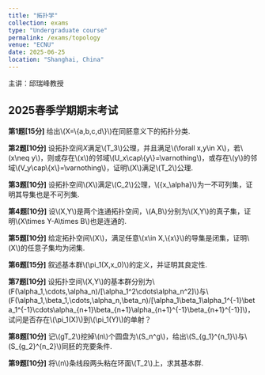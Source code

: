 ```yaml
---
title: "拓扑学"
collection: exams
type: "Undergraduate course"
permalink: /exams/topology
venue: "ECNU"
date: 2025-06-25
location: "Shanghai, China"
---
```

主讲：邱瑞峰教授

## 2025春季学期期末考试

**第1题[15分]**
给出\\(X=\\{a,b,c,d\\}\\)在同胚意义下的拓扑分类.

**第2题[10分]**
设拓扑空间$X$满足\\(T_3\\)公理，并且满足\\(\forall x,y\in X\\)，若\\(x\neq y\\)，则或存在\\(x\\)的邻域\\(U_x\cap\\{y\\}=\varnothing\\)，或存在\\(y\\)的邻域\\(V_y\cap\\{x\\}=\varnothing\\)，证明\\(X\\)满足\\(T_2\\)公理.

**第3题[10分]**
设拓扑空间\\(X\\)满足\\(C_2\\)公理，\\(\{x_\alpha\}\\)为一不可列集，证明其导集也是不可列集.

**第4题[10分]**
设\\(X,Y\\)是两个连通拓扑空间，\\(A,B\\)分别为\\(X,Y\\)的真子集，证明\\(X\times Y-A\times B\\)也是连通的.

**第5题[10分]**
给定拓扑空间\\(X\\)，满足任意\\(x\in X,\\{x\\}\\)的导集是闭集，证明\\(X\\)的任意子集均为闭集.

**第6题[15分]**
叙述基本群\\(\pi_1(X,x_0)\\)的定义，并证明其良定性.

**第7题[10分]**
设拓扑空间\\(X,Y\\)的基本群分别为\\(F(\alpha_1,\cdots,\alpha_n)/[\alpha_1^2\cdots\alpha_n^2]\\)与\\(F(\alpha_1,\beta_1,\cdots,\alpha_n,\beta_n)/[\alpha_1\beta_1\alpha_1^{-1}\beta_1^{-1}\cdots\alpha_{n+1}\beta_{n+1}\alpha_{n+1}^{-1}\beta_{n+1}^{-1}]\\)，试问是否存在\\(\pi_1(X)\\)到\\(\pi_1(Y)\\)的单射？

**第8题[10分]**
记\\(gT_2\\)挖掉\\(n\\)个圆盘为\\(S_n^g\\)，给出\\(S_{g_1}^{n_1}\\)与\\(S_{g_2}^{n_2}\\)同胚的充要条件.

**第9题[10分]**
将\\(n\\)条线段两头粘在环面\\(T_2\\)上，求其基本群.
